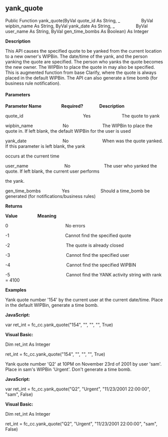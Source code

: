 yank_quote
----------

Public Function yank_quote(ByVal quote_id As String, _
                ByVal wipbin_name As String, ByVal yank_date As String, _
                ByVal user_name As String, ByVal gen_time_bombs As Boolean) As Integer

**Description**

This API causes the specified quote to be yanked from the current location to a new owner's WIPBin. The date/time of the yank, and the person yanking the quote are specified. The person who yanks the quote becomes the new owner. The WIPBin to place the quote in may also be specified. This is augmented function from base Clarify, where the quote is always placed in the default WIPBin. The API can also generate a time bomb (for business rule notification).

#### Parameters
**Parameter Name**                **Required?**             **Description**

quote_id                                                Yes                         The quote to yank

wipbin_name                        No                           The WIPBin to place the quote in. If left blank, the default WIPBin for the user is used

yank_date                             No                           When was the quote yanked. If this parameter is left blank, the yank

occurs at the current time

user_name                             No                           The user who yanked the quote. If left blank, the current user performs

the yank.

gen_time_bombs                 Yes                         Should a time_bomb be generated (for notifications/business rules)

**Returns**

**Value**                **Meaning**

0                                              No errors

-1                                             Cannot find the specified quote

-2                                             The quote is already closed

-3                                             Cannot find the specified user

-4                                             Cannot find the specified WIPBIN

-5                                             Cannot find the YANK activity string with rank = 4100

**Examples**

 Yank quote number '154' by the current user at the current date/time. Place in the default WIPBin, generate a time bomb.

**JavaScript:**

var ret_int = fc_cc.yank_quote("154", "", "", "", True)

**Visual Basic:**

Dim ret_int As Integer

ret_int = fc_cc.yank_quote("154", "", "", "", True)

 Yank quote number 'Q2' at 10PM on November 23rd of 2001 by user 'sam'. Place in sam's WIPBin 'Urgent'. Don't generate a time bomb.

**JavaScript:**

var ret_int = fc_cc.yank_quote("Q2", "Urgent", "11/23/2001 22:00:00", "sam", False)

**Visual Basic:**

Dim ret_int As Integer

ret_int = fc_cc.yank_quote("Q2", "Urgent", "11/23/2001 22:00:00", "sam", False)